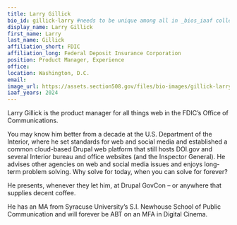 ```yaml
---
title: Larry Gillick
bio_id: gillick-larry #needs to be unique among all in _bios_iaaf collection
display_name: Larry Gillick
first_name: Larry
last_name: Gillick
affiliation_short: FDIC
affiliation_long: Federal Deposit Insurance Corporation
position: Product Manager, Experience
office: 
location: Washington, D.C.
email: 
image_url: https://assets.section508.gov/files/bio-images/gillick-larry.jpg
iaaf_years: 2024
---
```

Larry Gillick is the product manager for all things web in the FDIC’s Office of Communications.
 
You may know him better from a decade at the U.S. Department of the Interior, where he set standards for web and social media and established a common cloud-based Drupal web platform that still hosts DOI.gov and several Interior bureau and office websites (and the Inspector General). He advises other agencies on web and social media issues and enjoys long-term problem solving. Why solve for today, when you can solve for forever?
 
He presents, whenever they let him, at Drupal GovCon – or anywhere that supplies decent coffee.
 
He has an MA from Syracuse University’s S.I. Newhouse School of Public Communication and will forever be ABT on an MFA in Digital Cinema.